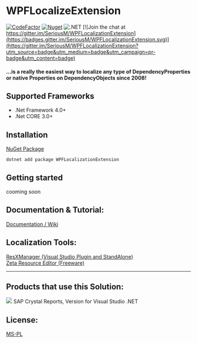 # WPFLocalizeExtension
[![CodeFactor](https://www.codefactor.io/repository/github/xamlmarkupextensions/WPFLocalizeExtension/badge/master)](https://www.codefactor.io/repository/github/xamlmarkupextensions/WPFLocalizeExtension/overview/master)
[![Nuget](https://img.shields.io/nuget/v/WpfLocalizeExtension.svg)](https://www.nuget.org/packages/WpfLocalizeExtension)
![.NET](https://github.com/XAMLMarkupExtensions/WPFLocalizeExtension/workflows/.NET/badge.svg)
[![Join the chat at https://gitter.im/SeriousM/WPFLocalizationExtension](https://badges.gitter.im/SeriousM/WPFLocalizationExtension.svg)](https://gitter.im/SeriousM/WPFLocalizationExtension?utm_source=badge&utm_medium=badge&utm_campaign=pr-badge&utm_content=badge)

#### ...is a really the easiest way to localize any type of DependencyProperties or native Properties on DependencyObjects since 2008!

## Supported Frameworks

* .Net Framework 4.0+
* .Net CORE 3.0+

## Installation

[NuGet Package](https://nuget.org/packages/WpfLocalizeExtension/)

```net
dotnet add package WPFLocalizationExtension
```

## Getting started

cooming soon

## Documentation & Tutorial:
[Documentation / Wiki](docs/README.md)

## Localization Tools:
[ResXManager (Visual Studio Plugin and StandAlone)](http://visualstudiogallery.msdn.microsoft.com/3b64e04c-e8de-4b97-8358-06c73a97cc68)  
[Zeta Resource Editor (Freeware)](http://www.zeta-resource-editor.com/index.html)

-----

## Products that use this Solution:

![](/docs/SAPLogo.gif) SAP Crystal Reports, Version for Visual Studio .NET

## License:
[MS-PL](https://github.com/XAMLMarkupExtensions/WPFLocalizationExtension/blob/master/LICENSE)
